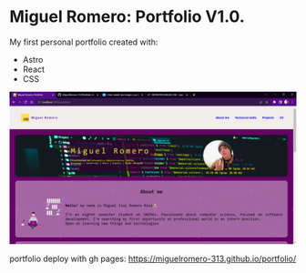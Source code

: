 # Miguel Romero: Portfolio V1.0.

My first personal portfolio created with:

- Astro
- React
- CSS

![Miguel-romero_portfolio](./public/preview_portfolio.png)

portfolio deploy with gh pages: https://miguelromero-313.github.io/portfolio/
